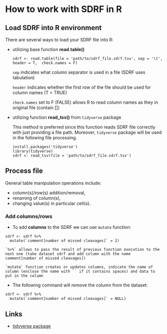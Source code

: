 # How to work with SDRF in R

## Load SDRF into R environment

There are several ways to load your SDRF file into R:
- utilizing base function **read.table()**
    ```
    sdrf <- read.table(file = 'path/to/sdrf_file.sdrf.tsv', sep = '\t', header = T,  check.names = F)
    ```
    `sep` indicates what column separator is used in a file (SDRF uses tabulation)

    `header` indicates whether the first row of the file should be used for column names (T = TRUE)

    `check.names` set to F (FALSE) allows R to read column names as they in original file (contain [])


- utilizing function **read_tsv()** from `tidyverse` package
    
    This method is preferred since this function reads SDRF file correctly with just providing a file path. Moreover, `tidyverse` package will be used in the following file processing.
    ```
    install.packages('tidyverse')
    library(tidyverse)
    sdrf <- read_tsv(file = 'path/to/sdrf_file.sdrf.tsv')
    ```

## Process file

General table manipulation operations include:
- column(s)/row(s) addition/removal,
- renaming of column(s),
- changing value(s) in particular cell(s).

### Add columns/rows
- To add **columns** to the SDRF we can use `mutate` function:
```
sdrf <- sdrf %>%
  mutate(`comment[number of missed cleavages]` = 2)
```
    `%>%` allows to pass the result of previous function execution to the next one (take dataset sdrf and add column with the name comment[number of missed cleavages])

    `mutate` function creates or updates columns, indicate the name of column (enclose the name with `` if it contains spaces) and data to put in the column

- The following command will remove the column from the dataset:
```
sdrf <- sdrf %>%
  mutate(`comment[number of missed cleavages]` = NULL)
```

## Links
- [tidyverse package](https://www.tidyverse.org/)
